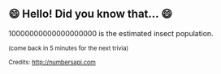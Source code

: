 ## 😄 Hello! Did you know that... 😄
10000000000000000000 is the estimated insect population.

<sup>(come back in 5 minutes for the next trivia)</sup>


<sup>Credits: http://numbersapi.com</sup>
